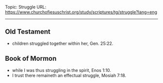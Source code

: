 Topic: Struggle
URL: https://www.churchofjesuschrist.org/study/scriptures/tg/struggle?lang=eng

---

## Old Testament

- children struggled together within her, Gen. 25:22.

## Book of Mormon

- while I was thus struggling in the spirit, Enos 1:10.
- I trust there remaineth an effectual struggle, Mosiah 7:18.

